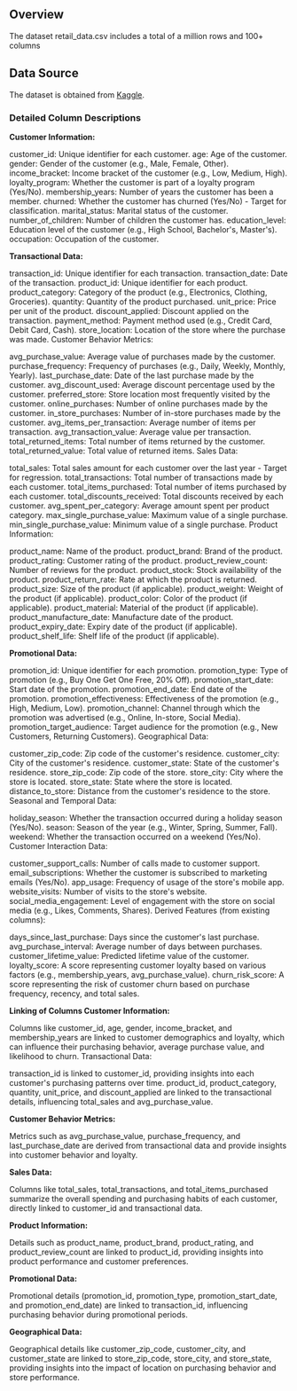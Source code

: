 ## Overview

The dataset retail_data.csv includes a total of a million rows and 100+ columns

## Data Source

The dataset is obtained from [Kaggle]([https://www.kaggle.com/datasets/tristanzhang32/ai-generated-images-vs-real-images](https://www.kaggle.com/datasets/utkalk/large-retail-data-set-for-eda?resource=download)). 

### Detailed Column Descriptions

**Customer Information:**

customer_id: Unique identifier for each customer.
age: Age of the customer.
gender: Gender of the customer (e.g., Male, Female, Other).
income_bracket: Income bracket of the customer (e.g., Low, Medium, High).
loyalty_program: Whether the customer is part of a loyalty program (Yes/No).
membership_years: Number of years the customer has been a member.
churned: Whether the customer has churned (Yes/No) - Target for classification.
marital_status: Marital status of the customer.
number_of_children: Number of children the customer has.
education_level: Education level of the customer (e.g., High School, Bachelor's, Master's).
occupation: Occupation of the customer.

**Transactional Data:**

transaction_id: Unique identifier for each transaction.
transaction_date: Date of the transaction.
product_id: Unique identifier for each product.
product_category: Category of the product (e.g., Electronics, Clothing, Groceries).
quantity: Quantity of the product purchased.
unit_price: Price per unit of the product.
discount_applied: Discount applied on the transaction.
payment_method: Payment method used (e.g., Credit Card, Debit Card, Cash).
store_location: Location of the store where the purchase was made.
Customer Behavior Metrics:

avg_purchase_value: Average value of purchases made by the customer.
purchase_frequency: Frequency of purchases (e.g., Daily, Weekly, Monthly, Yearly).
last_purchase_date: Date of the last purchase made by the customer.
avg_discount_used: Average discount percentage used by the customer.
preferred_store: Store location most frequently visited by the customer.
online_purchases: Number of online purchases made by the customer.
in_store_purchases: Number of in-store purchases made by the customer.
avg_items_per_transaction: Average number of items per transaction.
avg_transaction_value: Average value per transaction.
total_returned_items: Total number of items returned by the customer.
total_returned_value: Total value of returned items.
Sales Data:

total_sales: Total sales amount for each customer over the last year - Target for regression.
total_transactions: Total number of transactions made by each customer.
total_items_purchased: Total number of items purchased by each customer.
total_discounts_received: Total discounts received by each customer.
avg_spent_per_category: Average amount spent per product category.
max_single_purchase_value: Maximum value of a single purchase.
min_single_purchase_value: Minimum value of a single purchase.
Product Information:

product_name: Name of the product.
product_brand: Brand of the product.
product_rating: Customer rating of the product.
product_review_count: Number of reviews for the product.
product_stock: Stock availability of the product.
product_return_rate: Rate at which the product is returned.
product_size: Size of the product (if applicable).
product_weight: Weight of the product (if applicable).
product_color: Color of the product (if applicable).
product_material: Material of the product (if applicable).
product_manufacture_date: Manufacture date of the product.
product_expiry_date: Expiry date of the product (if applicable).
product_shelf_life: Shelf life of the product (if applicable).

**Promotional Data:**

promotion_id: Unique identifier for each promotion.
promotion_type: Type of promotion (e.g., Buy One Get One Free, 20% Off).
promotion_start_date: Start date of the promotion.
promotion_end_date: End date of the promotion.
promotion_effectiveness: Effectiveness of the promotion (e.g., High, Medium, Low).
promotion_channel: Channel through which the promotion was advertised (e.g., Online, In-store, Social Media).
promotion_target_audience: Target audience for the promotion (e.g., New Customers, Returning Customers).
Geographical Data:

customer_zip_code: Zip code of the customer's residence.
customer_city: City of the customer's residence.
customer_state: State of the customer's residence.
store_zip_code: Zip code of the store.
store_city: City where the store is located.
store_state: State where the store is located.
distance_to_store: Distance from the customer's residence to the store.
Seasonal and Temporal Data:

holiday_season: Whether the transaction occurred during a holiday season (Yes/No).
season: Season of the year (e.g., Winter, Spring, Summer, Fall).
weekend: Whether the transaction occurred on a weekend (Yes/No).
Customer Interaction Data:

customer_support_calls: Number of calls made to customer support.
email_subscriptions: Whether the customer is subscribed to marketing emails (Yes/No).
app_usage: Frequency of usage of the store's mobile app.
website_visits: Number of visits to the store's website.
social_media_engagement: Level of engagement with the store on social media (e.g., Likes, Comments, Shares).
Derived Features (from existing columns):

days_since_last_purchase: Days since the customer's last purchase.
avg_purchase_interval: Average number of days between purchases.
customer_lifetime_value: Predicted lifetime value of the customer.
loyalty_score: A score representing customer loyalty based on various factors (e.g., membership_years, avg_purchase_value).
churn_risk_score: A score representing the risk of customer churn based on purchase frequency, recency, and total sales.

**Linking of Columns Customer Information:**

Columns like customer_id, age, gender, income_bracket, and membership_years are linked to customer demographics and loyalty, which can influence their purchasing behavior, average purchase value, and likelihood to churn.
Transactional Data:

transaction_id is linked to customer_id, providing insights into each customer's purchasing patterns over time.
product_id, product_category, quantity, unit_price, and discount_applied are linked to the transactional details, influencing total_sales and avg_purchase_value.

**Customer Behavior Metrics:**

Metrics such as avg_purchase_value, purchase_frequency, and last_purchase_date are derived from transactional data and provide insights into customer behavior and loyalty.

**Sales Data:**

Columns like total_sales, total_transactions, and total_items_purchased summarize the overall spending and purchasing habits of each customer, directly linked to customer_id and transactional data.

**Product Information:**

Details such as product_name, product_brand, product_rating, and product_review_count are linked to product_id, providing insights into product performance and customer preferences.

**Promotional Data:**

Promotional details (promotion_id, promotion_type, promotion_start_date, and promotion_end_date) are linked to transaction_id, influencing purchasing behavior during promotional periods.

**Geographical Data:**

Geographical details like customer_zip_code, customer_city, and customer_state are linked to store_zip_code, store_city, and store_state, providing insights into the impact of location on purchasing behavior and store performance.

